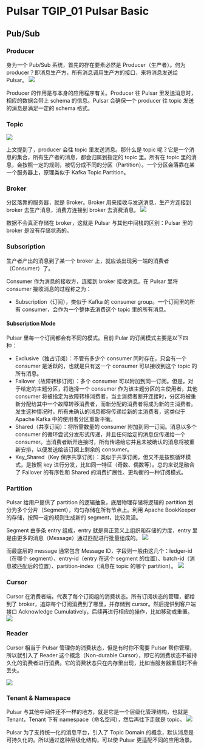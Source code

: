 # Pulsar TGIP_01 Pulsar Basic
## Pub/Sub
### Producer
身为一个 Pub/Sub 系统，首先的存在要素必然是 Producer（生产者）。何为 producer？即消息生产方，所有消息调用生产方的接口，来将消息发送给 Pulsar。
![](https://mmbiz.qpic.cn/mmbiz_png/vOensVS3icTohMjCs2ribkVWHvbjQ0F3Ml3nlerz10IMHMVnp3ueh8YYkaZDZySofL4H8ldBHWktVrh6CFevgqXQ/640?wx_fmt=png&tp=webp&wxfrom=5&wx_lazy=1&wx_co=1)

Producer 的作用是与本身的应用程序有关。Producer 往 Pulsar 里发送消息时，相应的数据会带上 schema 的信息。Pulsar 会确保一个 producer 往
topic 发送的消息是满足一定的 schema 格式。

### Topic
![](https://mmbiz.qpic.cn/mmbiz_png/vOensVS3icTohMjCs2ribkVWHvbjQ0F3MlPHqKngicNDQ7KA6EOL2ENW8mCIsj92Pfqgjd1tNiaG80ccRhqM0YGKaw/640?wx_fmt=png&tp=webp&wxfrom=5&wx_lazy=1&wx_co=1)

上文提到了，producer 会往 topic 里发送消息。那什么是 topic 呢？它是一个消息的集合，所有生产者的消息，都会归属到指定的 topic 里。所有在 topic
里的消息，会按照一定的规则，被切分成不同的分区（Partition）。一个分区会落靠在某一个服务器上，原理类似于 Kafka Topic Partition。

### Broker
分区落靠的服务器，就是 Broker。Broker 用来接收与发送消息，生产方连接到 broker 去生产消息，消费方连接到 broker 去消费消息。
![](https://mmbiz.qpic.cn/mmbiz_png/vOensVS3icTohMjCs2ribkVWHvbjQ0F3Ml5wKjWm9p5pmJ6BHtVkW9ibCiaZWL1bbXM6uXb7sps9ziboOouXPT6QN1A/640?wx_fmt=png&tp=webp&wxfrom=5&wx_lazy=1&wx_co=1)

数据不会真正存储在 broker，这就是 Pulsar 与其他中间栈的区别：Pulsar 里的 broker 是没有存储状态的。

### Subscription
生产者产出的消息到了某一个 broker 上，就应该出现另一端的消费者（Consumer）了。

Consumer 作为消息的接收方，连接到 broker 接收消息。在 Pulsar 里将 consumer 接收消息的过程称之为：
- Subscription（订阅），类似于 Kafka 的 consumer group。一个订阅里的所有 consumer，会作为一个整体去消费这个 topic 里的所有消息。

#### Subscription Mode
Pulsar 里每一个订阅都会有不同的模式。目前 Pular 的订阅模式主要是以下四种：
- Exclusive（独占订阅）：不管有多少个 consumer 同时存在，只会有一个 consumer 是活跃的，也就是只有这一个 consumer 可以接收到这个 topic 的所有消息。
- Failover（故障转移订阅）：多个 consumer 可以附加到同一订阅。但是，对于给定的主题分区，将选择一个 consumer 作为该主题分区的主使用者，其他 consumer 将被指定为故障转移消费者，当主消费者断开连接时，分区将被重新分配给其中一个故障转移消费者，而新分配的消费者将成为新的主消费者。发生这种情况时，所有未确认的消息都将传递给新的主消费者，这类似于 Apache Kafka 中的使用者分区重新平衡。
- Shared（共享订阅）：将所需数量的 consumer 附加到同一订阅。消息以多个 consumer 的循环尝试分发形式传递，并且任何给定的消息仅传递给一个 consumer。当消费者断开连接时，所有传递给它并且未被确认的消息将被重新安排，以便发送给该订阅上剩余的 consumer。
- Key_Shared（Key 保序共享订阅）：类似于共享订阅，但又不是按照循环模式，是按照 key 进行分发，比如同一特征（奇数、偶数等）。总的来说是融合了 Failover 的有序性和 Shared 的消费扩展性、更均衡的一种订阅模式。

### Partition
Pulsar 给用户提供了 partition 的逻辑抽象，底层物理存储将逻辑的 partition 划分为多个分片（Segment），均匀存储在所有节点上。利用 Apache BookKeeper 的存储，按照一定的规则生成新的 segment，比较灵活。

Segment 由多条 entry 组成，entry 就是真正意义上组织和存储的力度，entry 里是由更多的消息（Message）通过匹配进行批量组成的。
![](https://mmbiz.qpic.cn/mmbiz_png/vOensVS3icTohMjCs2ribkVWHvbjQ0F3MlDl8Dn9GbUyRKFqrd2h6rWdfSWxxuiboWWVabpMHSGhyox9t2YKZykwA/640?wx_fmt=png&tp=webp&wxfrom=5&wx_lazy=1&wx_co=1)

而最底层的 message 通常包含 Message ID，字段则一般由这几个：ledger-id（在哪个 segment）、entry-id（entry 在这个 segment 的位置）、batch-id（消息被匹配后的位置）、partition-index（消息在 topic 的哪个 partition）。
![](https://mmbiz.qpic.cn/mmbiz_png/vOensVS3icTohMjCs2ribkVWHvbjQ0F3MljELT36vLCtrnJ5hrE5giaCNpibqAbwK3JQm9GM3nAuDXRR8DicazPWvew/640?wx_fmt=png&tp=webp&wxfrom=5&wx_lazy=1&wx_co=1)

### Cursor
Cursor 在消费者端，代表了每个订阅组的消费状态。所有订阅状态的管理，都给到了 broker，追踪每个订阅消费到了哪里，并存储到 cursor。然后提供到客户端接口 Acknowledge Cumulatively，后续再进行相应的操作，比如移动或重置。
![](https://mmbiz.qpic.cn/mmbiz_png/vOensVS3icTohMjCs2ribkVWHvbjQ0F3MlT9dU9yqOoAiaZqfBTc8Ndr7xR97AANib1kQxP4FNyM6w4KhpELWhicp2Q/640?wx_fmt=png&tp=webp&wxfrom=5&wx_lazy=1&wx_co=1)

### Reader 
Cursor 相当于 Pulsar 管理你的消费状态，但是有时你不需要 Pulsar 帮你管理，所以就引入了 Reader 这个概念（Non-durable Cursor），即它的消费状态不被持久化的消费者进行消费。它的消费状态只在内存里出现，比如当服务器重启时不会丢失。

![](https://mmbiz.qpic.cn/mmbiz_png/vOensVS3icTohMjCs2ribkVWHvbjQ0F3MlrMHGWLLIqDRiaNvl0Niblibtb4rVia22jfpIYu51HZd1V1KRdsOuRBdvVg/640?wx_fmt=png&tp=webp&wxfrom=5&wx_lazy=1&wx_co=1)

### Tenant & Namespace
Pulsar 与其他中间件还不一样的地方，就是它是一个层级化管理结构，也就是 Tenant，Tenant 下有 namespace（命名空间），然后再往下走就是 topic。
![](https://mmbiz.qpic.cn/mmbiz_png/vOensVS3icTohMjCs2ribkVWHvbjQ0F3MlKicD2EncI1D90Hf6ZDdz23VpkGtKYdxoZibzmFVetqL9Su9W7X69qCsQ/640?wx_fmt=png&tp=webp&wxfrom=5&wx_lazy=1&wx_co=1)

Pulsar 为了支持统一化的消息平台，引入了 Topic Domain 的概念，默认消息是可持久化的。所以通过这种层级化结构，可以使 Pulsar 更适配不同的应用场景。



